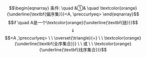 $$\begin{eqnarray}
条件: \quad
&①& \quad \textcolor{orange}{\underline{\textbf{偏序集}}}<A, \preccurlyeq>
\end{eqnarray}$$
$$if \quad A是一个\textcolor{orange}{\underline{\textbf{链}}}$$
$$\quad \Downarrow \quad $$
$$<A ,\preccurlyeq>  \ \  \overset{\triangle}{=} \ \ \textcolor{orange}{\underline{\textbf{全序集合}}} \ \ 或 \ \ \textcolor{orange}{\underline{\textbf{线序集合}}}$$